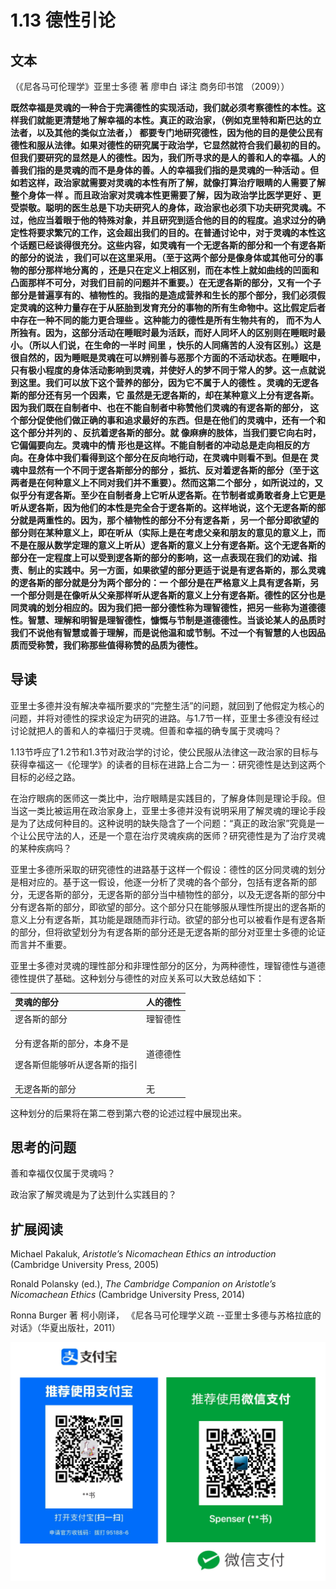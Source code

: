 # 1.13 德性引论

## 文本

（《尼各马可伦理学》亚里士多德 著 廖申白 译注 商务印书馆 （2009））

**既然幸福是灵魂的一种合于完满德性的实现活动，我们就必须考察德性的本性。这样我们就能更清楚地了解幸福的本性。真正的政治家，（例如克里特和斯巴达的立法者，以及其他的类似立法者，） 都要专门地研究德性，因为他的目的是使公民有德性和服从法律。如果对德性的研究属于政治学，它显然就符合我们最初的目的。但我们要研究的显然是人的德性。因为，我们所寻求的是人的善和人的幸福。人的善我们指的是灵魂的而不是身体的善。人的幸福我们指的是灵魂的一种活动 。但如若这样，政治家就需要对灵魂的本性有所了解，就像打算治疗眼睛的人需要了解整个身体一样 。而且政治家对灵魂本性更需要了解，因为政治学比医学更好 、更受崇敬。聪明的医生总是下功夫研究人的身体，政治家也必须下功夫研究灵魂。不过，他应当着眼于他的特殊对象，并且研究到适合他的目的的程度。追求过分的确定性将要求繁冗的工作，这会超出我们的目的。在普通讨论中，对于灵魂的本性这个话题已经谈得很充分。这些内容，如灵魂有一个无逻各斯的部分和一个有逻各斯的部分的说法 ，我们可以在这里采用。（至于这两个部分是像身体或其他可分的事物的部分那样地分离的 ，还是只在定义上相区别，而在本性上就如曲线的凹面和凸面那样不可分，对我们目前的问题并不重要。）在无逻各斯的部分，又有一个子部分是普遍享有的、植物性的。我指的是造成营养和生长的那个部分，我们必须假定灵魂的这种力量存在于从胚胎到发育充分的事物的所有生命物中。这比假定后者中存在一种不同的能力更合理些 。这种能力的德性是所有生物共有的， 而不为人所独有。因为，这部分活动在睡眠时最为活跃，而好人同坏人的区别则在睡眠时最小。（所以人们说，在生命的一半时 间里 ，快乐的人同痛苦的人没有区别。）这是很自然的，因为睡眠是灵魂在可以辨别善与恶那个方面的不活动状态。在睡眠中，只有极小程度的身体活动影响到灵魂，并使好人的梦不同于常人的梦。这一点就说到这里。我们可以放下这个营养的部分，因为它不属于人的德性 。灵魂的无逻各斯的部分还有另一个因素，它 虽然是无逻各斯的，却在某种意义上分有逻各斯。因为我们既在自制者中、也在不能自制者中称赞他们灵魂的有逻各斯的部分， 这个部分促使他们做正确的事和追求最好的东西。但是在他们的灵魂中，还有一个和这个部分并列的 、反抗着逻各斯的部分。就 像麻痹的肢体，当我们要它向右时，它偏偏要向左。灵魂中的情 形也是这样。不能自制者的冲动总是走向相反的方向。在身体中我们看得到这个部分在反向地行动，在灵魂中则看不到。但是在 灵魂中显然有一个不同于逻各斯部分的部分 ，抵抗、反对着逻各斯的部分（至于这两者是在何种意义上不同对我们并不重要）。然而这第二个部分 ，如所说过的，又似乎分有逻各斯。至少在自制者身上它听从逻各斯。在节制者或勇敢者身上它更是听从逻各斯，因为他们的本性是完全合于逻各斯的。这样地说，这个无逻各斯的部分就是两重性的。因为，那个植物性的部分不分有逻各斯 ，另一个部分即欲望的部分则在某种意义上，即在听从（实际上是在考虑父亲和朋友的意见的意义上，而不是在服从数学定理的意义上听从）逻各斯的意义上分有逻各斯。这个无逻各斯的部分在一定程度上可以受到逻各斯的部分的影响，这一点表现在我们的劝诫、指责、制止的实践中。另一方面，如果欲望的部分更适于说是有逻各斯的，那么灵魂的逻各斯的部分就是分为两个部分的：一 个部分是在严格意义上具有逻各斯，另一个部分则是在像听从父亲那样听从逻各斯的意义上分有逻各斯。德性的区分也是同灵魂的划分相应的。因为我们把一部分德性称为理智德性，把另一些称为道德德性。智慧、理解和明智是理智德性，慷慨与节制是道德德性。当谈论某人的品质时我们不说他有智慧或善于理解，而是说他温和或节制。不过一个有智慧的人也因品质而受称赞，我们称那些值得称赞的品质为德性。**

## 导读

亚里士多德并没有解决幸福所要求的“完整生活”的问题，就回到了他假定为核心的问题，并将对德性的探求设定为研究的进路。与1.7节一样，亚里士多德没有经过讨论就把人的善和人的幸福归于灵魂。但善和幸福的确专属于灵魂吗？

1.13节呼应了1.2节和1.3节对政治学的讨论，使公民服从法律这一政治家的目标与获得幸福这一《伦理学》的读者的目标在进路上合二为一：研究德性是达到这两个目标的必经之路。

在治疗眼病的医师这一类比中，治疗眼睛是实践目的，了解身体则是理论手段。但当这一类比被运用在政治家身上，亚里士多德并没有说明采用了解灵魂的理论手段是为了达成何种目的。这种说明的缺失隐含了一个问题：“真正的政治家”究竟是一个让公民守法的人，还是一个意在治疗灵魂疾病的医师？研究德性是为了治疗灵魂的某种疾病吗？

亚里士多德所采取的研究德性的进路基于这样一个假设：德性的区分同灵魂的划分是相对应的。基于这一假设，他逐一分析了灵魂的各个部分，包括有逻各斯的部分，无逻各斯的部分，无逻各斯的部分当中植物性的部分，以及无逻各斯的部分中分有逻各斯的部分，即欲望的部分。这个部分只在能够服从理性所提出的逻各斯的意义上分有逻各斯，其功能是跟随而非行动。欲望的部分也可以被看作是有逻各斯的部分，但将欲望划分为有逻各斯的部分还是无逻各斯的部分对亚里士多德的论证而言并不重要。

亚里士多德对灵魂的理性部分和非理性部分的区分，为两种德性，理智德性与道德德性提供了基础。这种划分与德性的对应关系可以大致总结如下：

<table>
  <thead>
    <tr>
      <th style="text-align:left">&#x7075;&#x9B42;&#x7684;&#x90E8;&#x5206;</th>
      <th style="text-align:left">&#x4EBA;&#x7684;&#x5FB7;&#x6027;</th>
    </tr>
  </thead>
  <tbody>
    <tr>
      <td style="text-align:left">&#x903B;&#x5404;&#x65AF;&#x7684;&#x90E8;&#x5206;</td>
      <td style="text-align:left">&#x7406;&#x667A;&#x5FB7;&#x6027;</td>
    </tr>
    <tr>
      <td style="text-align:left">
        <p>&#x5206;&#x6709;&#x903B;&#x5404;&#x65AF;&#x7684;&#x90E8;&#x5206;&#xFF0C;&#x672C;&#x8EAB;&#x4E0D;&#x662F;</p>
        <p>&#x903B;&#x5404;&#x65AF;&#x4F46;&#x80FD;&#x591F;&#x542C;&#x4ECE;&#x903B;&#x5404;&#x65AF;&#x7684;&#x6307;&#x5F15;</p>
      </td>
      <td style="text-align:left">&#x9053;&#x5FB7;&#x5FB7;&#x6027;</td>
    </tr>
    <tr>
      <td style="text-align:left">&#x65E0;&#x903B;&#x5404;&#x65AF;&#x7684;&#x90E8;&#x5206;</td>
      <td style="text-align:left">&#x65E0;</td>
    </tr>
  </tbody>
</table>

这种划分的后果将在第二卷到第六卷的论述过程中展现出来。

## 思考的问题

善和幸福仅仅属于灵魂吗？

政治家了解灵魂是为了达到什么实践目的？

## 扩展阅读

Michael Pakaluk, _Aristotle’s Nicomachean Ethics an introduction_ \(Cambridge University Press, 2005\)

Ronald Polansky \(ed.\), _The Cambridge Companion on Aristotle’s Nicomachean Ethics_ \(Cambridge University Press, 2014\)

Ronna Burger 著 柯小刚译， 《尼各马可伦理学义疏 --亚里士多德与苏格拉底的对话》（华夏出版社，2011）

![](.gitbook/assets/screen-shot-2021-06-10-at-7.41.22-pm.png)

